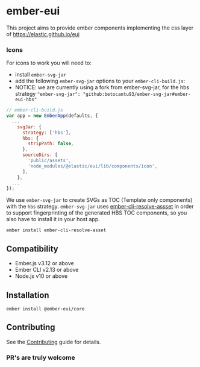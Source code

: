 # ember-eui

This project aims to provide ember components implementing the css layer of https://elastic.github.io/eui

### Icons

For icons to work you will need to:

- install `ember-svg-jar`
- add the following `ember-svg-jar` options to your `ember-cli-build.js`:
- NOTICE: we are currently using a fork from ember-svg-jar, for the hbs strategy
  `"ember-svg-jar": "github:betocantu93/ember-svg-jar#ember-eui-hbs"`

```javascript
// ember-cli-build.js
var app = new EmberApp(defaults, {
  ...
    svgJar: {
      strategy: ['hbs'],
      hbs: {
        stripPath: false,
      },
      sourceDirs: [
        'public/assets',
        'node_modules/@elastic/eui/lib/components/icon',
      ],
    },
  ...
});

```

We use `ember-svg-jar` to create SVGs as TOC (Template only components) with the `hbs` strategy. `ember-svg-jar` uses [ember-cli-resolve-assset](https://github.com/buschtoens/ember-cli-resolve-asset) in order to support fingerprinting of the generated HBS TOC components, so you also have to install it in your host app.

`ember install ember-cli-resolve-asset`

## Compatibility

- Ember.js v3.12 or above
- Ember CLI v2.13 or above
- Node.js v10 or above

## Installation

```
ember install @ember-eui/core
```

## Contributing

See the [Contributing](CONTRIBUTING.md) guide for details.

### PR's are truly welcome
